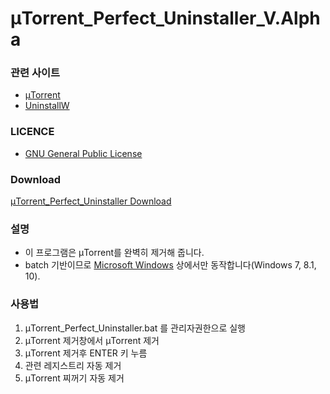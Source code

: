 # μTorrent_Perfect_Uninstaller_V.Alpha

### 관련 사이트

* [μTorrent](https://www.utorrent.com)
* [UninstallW](http://www.installmate.com/support/uninstall.htm)

### LICENCE

* [GNU General Public License](https://www.gnu.org/licenses/licenses.html)

### Download

[μTorrent_Perfect_Uninstaller Download](https://github.com/NewPremium/uTorrent_Perfect_Uninstaller_V.Alpha/archive/master.zip)

### 설명

* 이 프로그램은 μTorrent를 완벽히 제거해 줍니다.
* batch 기반이므로 [Microsoft Windows](https://www.microsoft.com/) 상에서만 동작합니다(Windows 7, 8.1, 10).

### 사용법

1. μTorrent_Perfect_Uninstaller.bat 를 관리자권한으로 실행
2. μTorrent 제거창에서 μTorrent 제거
3. μTorrent 제거후 ENTER 키 누름
4. 관련 레지스트리 자동 제거
5. μTorrent 찌꺼기 자동 제거
